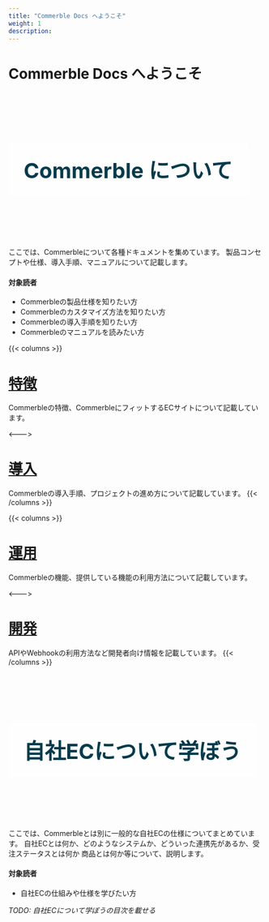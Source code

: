 ```yaml
---
title: "Commerble Docs へようこそ"
weight: 1
description: 
---
```

# Commerble Docs へようこそ

<style>
.hero {
 width: 100%;
 padding: 70px 0;
 background-repeat:no-repeat;
 background-position : center;
 background-size: cover;
}
.hero-span {
 display: inline-block;
 color: #073b4c;
 font-size: 2.6rem;
 font-weight: bold;
 padding: 20px 30px;
 border-top: 2px solid #fff;
 border-bottom: 2px solid #fff;
 background-color: rgba(255, 255, 255, 0.6);
}
</style>

<div class="hero" style="background-image:url('commerble_logo.jpeg')">
  <h2>
    <span class="hero-span">Commerble について</span>
  </h2>
</div>

ここでは、Commerbleについて各種ドキュメントを集めています。
製品コンセプトや仕様、導入手順、マニュアルについて記載します。

#### 対象読者
- Commerbleの製品仕様を知りたい方
- Commerbleのカスタマイズ方法を知りたい方
- Commerbleの導入手順を知りたい方
- Commerbleのマニュアルを読みたい方

{{< columns >}}
# [特徴](./commerble/features)
Commerbleの特徴、CommerbleにフィットするECサイトについて記載しています。

<---> 

# [導入](./commerble/introduction)
Commerbleの導入手順、プロジェクトの進め方について記載しています。
{{< /columns >}}

{{< columns >}}
# [運用](./commerble/management)
Commerbleの機能、提供している機能の利用方法について記載しています。

<---> 

# [開発](./commerble/development)
APIやWebhookの利用方法など開発者向け情報を記載しています。
{{< /columns >}}


<div class="hero" style="background-image:url('ecspec_logo.jpeg')">
  <h2 class="hero-title">
    <span class="hero-span">自社ECについて学ぼう</span>
  </h2>
</div>

ここでは、Commerbleとは別に一般的な自社ECの仕様についてまとめています。
自社ECとは何か、どのようなシステムか、どういった連携先があるか、受注ステータスとは何か
商品とは何か等について、説明します。
#### 対象読者
- 自社ECの仕組みや仕様を学びたい方

*TODO: 自社ECについて学ぼうの目次を載せる*



